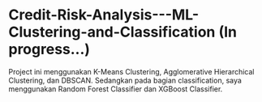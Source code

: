 <h1> Credit-Risk-Analysis---ML-Clustering-and-Classification (In progress...) </h1>

<p> Project ini menggunakan K-Means Clustering, Agglomerative Hierarchical Clustering, dan DBSCAN. Sedangkan pada bagian classification, saya menggunakan Random Forest Classifier dan XGBoost Classifier.
